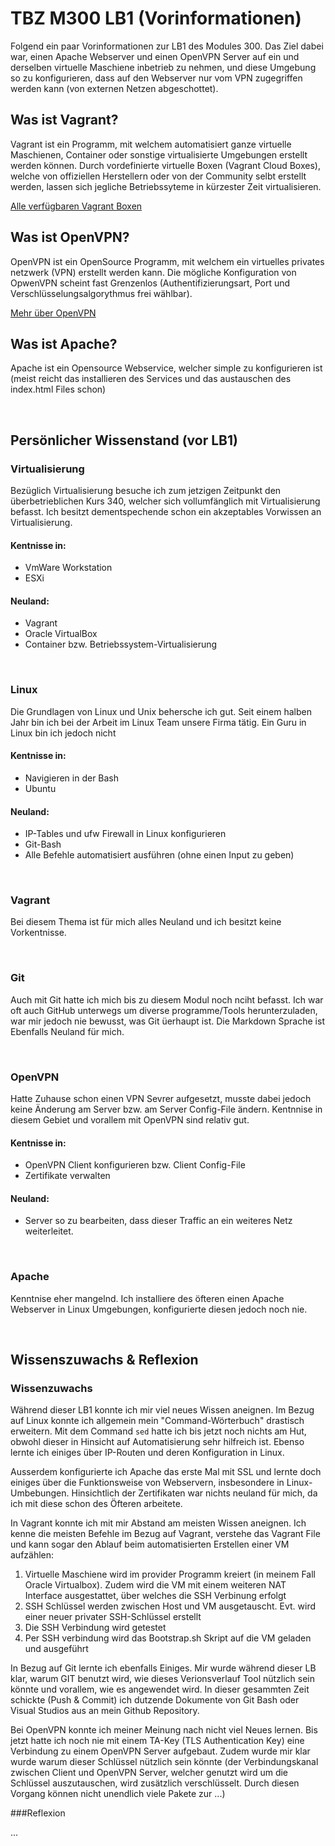 TBZ M300 LB1 (Vorinformationen)
===============

Folgend ein paar Vorinformationen zur LB1 des Modules 300. 
Das Ziel dabei war, einen Apache Webserver und einen OpenVPN Server auf ein und derselben virtuelle Maschiene inbetrieb zu nehmen, und diese Umgebung so zu konfigurieren, dass auf den Webserver nur vom VPN zugegriffen werden kann (von externen Netzen abgeschottet).


Was ist Vagrant?
-------------

Vagrant ist ein Programm, mit welchem automatisiert ganze virtuelle Maschienen, Container oder sonstige virtualisierte Umgebungen erstellt werden können. Durch vordefinierte virtuelle Boxen (Vagrant Cloud Boxes), welche von offiziellen Herstellern oder von der Community selbt erstellt werden, lassen sich jegliche Betriebssyteme in kürzester Zeit virtualisieren.

[Alle verfügbaren Vagrant Boxen](https://app.vagrantup.com/boxes/search)

Was ist OpenVPN?
-------------

OpenVPN ist ein OpenSource Programm, mit welchem ein virtuelles privates netzwerk (VPN) erstellt werden kann. Die mögliche Konfiguration von OpwenVPN scheint fast Grenzenlos (Authentifizierungsart, Port und Verschlüsselungsalgorythmus frei wählbar).

[Mehr über OpenVPN](https://de.wikipedia.org/wiki/OpenVPN)

Was ist Apache?
-------------

Apache ist ein Opensource Webservice, welcher simple zu konfigurieren ist (meist reicht das installieren des Services und das austauschen des index.html Files schon) 

&#160;

Persönlicher Wissenstand (vor LB1)
-------------

### Virtualisierung
Bezüglich Virtualisierung besuche ich zum jetzigen Zeitpunkt den überbetrieblichen Kurs 340, welcher sich vollumfänglich mit Virtualisierung befasst. Ich besitzt dementspechende schon ein akzeptables Vorwissen an Virtualisierung.

#### Kentnisse in:
* VmWare Workstation
* ESXi

#### Neuland:
* Vagrant
* Oracle VirtualBox
* Container bzw. Betriebssystem-Virtualisierung

&#160;

### Linux
Die Grundlagen von Linux und Unix behersche ich gut. Seit einem halben Jahr bin ich bei der Arbeit im Linux Team unsere Firma tätig.
Ein Guru in Linux bin ich jedoch nicht

#### Kentnisse in:
* Navigieren in der Bash
* Ubuntu

#### Neuland:
* IP-Tables und ufw Firewall in Linux konfigurieren
* Git-Bash
* Alle Befehle automatisiert ausführen (ohne einen Input zu geben)

&#160;

### Vagrant
Bei diesem Thema ist für mich alles Neuland und ich besitzt keine Vorkentnisse.

&#160;

### Git
Auch mit Git hatte ich mich bis zu diesem Modul noch nciht befasst. Ich war oft auch GitHub unterwegs um diverse programme/Tools herunterzuladen, war mir jedoch nie bewusst, was Git üerhaupt ist. Die Markdown Sprache ist Ebenfalls Neuland für mich.

&#160;

### OpenVPN
Hatte Zuhause schon einen VPN Sevrer aufgesetzt, musste dabei jedoch keine Änderung am Server bzw. am Server Config-File ändern. Kentnnise in diesem Gebiet und vorallem mit OpenVPN sind relativ gut.

#### Kentnisse in:
* OpenVPN Client konfigurieren bzw. Client Config-File
* Zertifikate verwalten

#### Neuland:
* Server so zu bearbeiten, dass dieser Traffic an ein weiteres Netz weiterleitet.

&#160;

### Apache
Kenntnise eher mangelnd. Ich installiere des öfteren einen Apache Webserver in Linux Umgebungen, konfigurierte diesen jedoch noch nie.

&#160;

Wissenszuwachs & Reflexion
-------------

### Wissenzuwachs

Während dieser LB1 konnte ich mir viel neues Wissen aneignen. Im Bezug auf Linux konnte ich allgemein mein "Command-Wörterbuch" drastisch erweitern. Mit dem Command ``sed`` hatte ich bis jetzt noch nichts am Hut, obwohl dieser in Hinsicht auf Automatisierung sehr hilfreich ist. Ebenso lernte ich einiges über IP-Routen und deren Konfiguration in Linux.

Ausserdem konfigurierte ich Apache das erste Mal mit SSL und lernte doch einiges über die Funktionsweise von Webservern, insbesondere in Linux-Umbebungen. Hinsichtlich der Zertifikaten war nichts neuland für mich, da ich mit diese schon des Öfteren arbeitete.

In Vagrant konnte ich mit mir Abstand am meisten Wissen aneignen. Ich kenne die meisten Befehle im Bezug auf Vagrant, verstehe das Vagrant File und kann sogar den Ablauf beim automatisierten Erstellen einer VM aufzählen:

1. Virtuelle Maschiene wird im provider Programm kreiert (in meinem Fall Oracle Virtualbox). Zudem wird die VM mit einem weiteren NAT Interface ausgestattet, über welches die SSH Verbinung erfolgt
2. SSH Schlüssel werden zwischen Host und VM ausgetauscht. Evt. wird einer neuer privater SSH-Schlüssel erstellt
3. Die SSH Verbindung wird getestet
4. Per SSH verbindung wird das Bootstrap.sh Skript auf die VM geladen und ausgeführt

In Bezug auf Git lernte ich ebenfalls Einiges. Mir wurde während dieser LB klar, warum GIT benutzt wird, wie dieses Verionsverlauf Tool nützlich sein könnte und vorallem, wie es angewendet wird. In dieser gesammten Zeit schickte (Push & Commit) ich dutzende Dokumente von Git Bash oder Visual Studios aus an mein Github Repository.

Bei OpenVPN konnte ich meiner Meinung nach nicht viel Neues lernen. Bis jetzt hatte ich noch nie mit einem TA-Key (TLS Authentication Key) eine Verbindung zu einem OpenVPN Server aufgebaut. Zudem wurde mir klar wurde warum dieser Schlüssel nützlich sein könnte (der Verbindungskanal zwischen Client und OpenVPN Server, welcher genutzt wird um die Schlüssel auszutauschen, wird zusätzlich verschlüsselt. Durch diesen Vorgang können nicht unendlich viele Pakete zur ...)

###Reflexion

...





